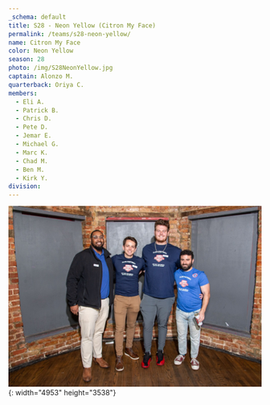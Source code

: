 ```yaml
---
_schema: default
title: S28 - Neon Yellow (Citron My Face)
permalink: /teams/s28-neon-yellow/
name: Citron My Face
color: Neon Yellow
season: 28
photo: /img/S28NeonYellow.jpg
captain: Alonzo M.
quarterback: Oriya C.
members:
  - Eli A.
  - Patrick B.
  - Chris D.
  - Pete D.
  - Jemar E.
  - Michael G.
  - Marc K.
  - Chad M.
  - Ben M.
  - Kirk Y.
division:
---
```

![](/img/da2-7066.jpg){: width="4953" height="3538"}